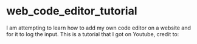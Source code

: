 # web_code_editor_tutorial
I am attempting to learn how to add my own code editor on a website and for it to log the input. This is a tutorial that I got on Youtube, credit to: 
